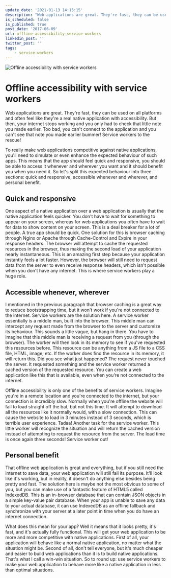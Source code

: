 ```yaml
---
update_date: '2021-01-13 14:15:15'
description: "Web applications are great. They're fast, they can be used on all platforms and often feel\r\nlike they're a real native application with accessibility .\r\nBut then,"
is_scheduled: false
is_published: true
post_date: '2017-06-09'
url: offline-accessibility-service-workers
linkedin_post: ''
twitter_post: ''
tags:
    - service-workers
---
```

![Offline accessibility with service workers](/images/articles/guy-swimming.jpg)

# Offline accessibility with service workers
Web applications are great. They're fast, they can be used on all platforms and often feel like they're a real native application with accessibility. But then, your internet stops working and you only had to check that little note you made earlier. Too bad, you can't connect to the application and you can't see that note you made earlier bummer! Service workers to the rescue!

To really make web applications competitive against native applications, 
you'll need to simulate or even enhance the expected behaviour of such apps. This means that the app should feel quick and responsive, you should be able to access it whenever and wherever you want and it should benefit you when you need it. So let's split this expected behaviour into three sections: quick and responsive, accessible whenever and wherever, and personal benefit.

## Quick and responsive
One aspect of a native application over a web application is usually that the native application feels quicker. You don't have to wait for something to appear on your screen, whereas for web applications you often have to wait for data to show content on your screen. This is a deal breaker for a lot of people. A true app should be quick. One solution for this is browser caching through Nginx or Apache through Cache-Control and Expire in your response headers. The browser will attempt to cache the requested resources in the browser, thus making the second load of your application nearly instantaneous. This is an amazing first step because your application instantly feels a lot faster. However, the browser will still need to request data from the server to even receive response headers, which isn't possible when you don't have any internet. This is where service workers play a huge role.

## Accessible whenever, wherever
I mentioned in the previous paragraph that browser caching is a great way to reduce bootstrapping time, but it won't work if you're not connected to the internet. Service workers are the solution here. A service worker essentially is a middle man, built into the browser. This middle man can intercept any request made from the browser to the server and customize its behaviour. This sounds a little vague, but hang in there. You have to imagine that this middle man is receiving a request from you (through the browser). The worker will then look in its memory to see if you've requested this resources before. This resource can be anything from a JS file to a CSS file, HTML, image, etc. If the worker does find the resource in its memory, it will return this. Did you see what just happened? The request never touched the server. It requested something and the service worker returned a cached version of the requested resource. You can create a web application like this that is available, even when you're not connected to the internet.

Offline accessibility is only one of the benefits of service workers. 
Imagine you're in a remote location and you're connected to the internet, 
but your connection is incredibly slow. Normally when you're offline the website will fail to load straight off the bat, but not this time. It will attempt to download all the resources like it normally would, with a slow connection. This can cause the website to load in 3 minutes instead of 3 seconds, which is terrible user experience. Tadaa! Another task for the service worker. This little worker will recognize the situation and will return the cached version instead of attempting to request the resource from the server. The load time is once again three seconds! Service worker out!

## Personal benefit
That offline web application is great and everything, but if you still need the internet to save data, your web application will still fail its purpose. It'll look like it's working, but in reality, it doesn't do anything else besides being pretty and fast. The solution here is maybe not the most obvious to some of you, but you can make use of a fantastic feature of HTML5 called IndexedDB. This is an in-browser database that can contain JSON objects in a simple key-value pair database. When your app is unable to save any data to your actual database, it can use IndexedDB as an offline fallback and synchronize with your server at a later point in time when you do have an internet connection.

What does this mean for your app? Well it means that it looks pretty, it's fast, and it's actually fully functional. This will get your web application to be more and more competitive with native applications. First of all, your application will behave like a normal native application, no matter what the situation might be. Second of all, don't tell everyone, but it's much cheaper and easier to build web applications than it is to build native applications. That's what I call a win-win situation. So to round up: use service workers to make your web application to behave more like a native application in less than optimal situations.